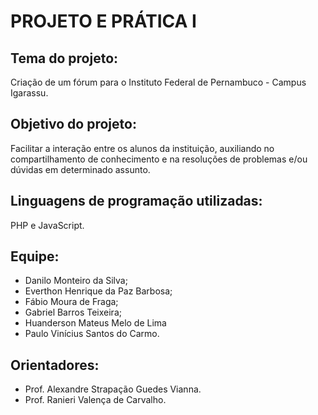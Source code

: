 # PROJETO E PRÁTICA I

## Tema do projeto: 

Criação de um fórum para o Instituto Federal de Pernambuco - Campus Igarassu.

## Objetivo do projeto:

Facilitar a interação entre os alunos da instituição, auxiliando no compartilhamento de conhecimento e na resoluções de problemas e/ou dúvidas em determinado assunto.

## Linguagens de programação utilizadas:

PHP e JavaScript.

## Equipe:

* Danilo Monteiro da Silva;
* Everthon Henrique da Paz Barbosa;
* Fábio Moura de Fraga;
* Gabriel Barros Teixeira;
* Huanderson Mateus Melo de Lima
* Paulo Vinícius Santos do Carmo.

## Orientadores:

* Prof. Alexandre Strapação Guedes Vianna.
* Prof. Ranieri Valença de Carvalho.

